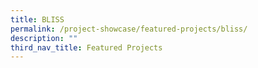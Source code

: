 ```yaml
---
title: BLISS
permalink: /project-showcase/featured-projects/bliss/
description: ""
third_nav_title: Featured Projects
---
```

